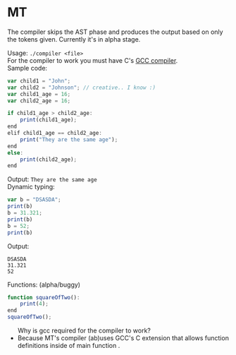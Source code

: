 # MT
The compiler skips the AST phase and produces the output based on only the tokens given.
Currently it's in alpha stage.

Usage: ```./compiler <file>``` <br>
For the compiler to work you must have C's <a href="https://gcc.gnu.org/install/">GCC compiler</a>.<br>
Sample code:
```javascript
var child1 = "John";
var child2 = "Johnson"; // creative.. I know :)
var child1_age = 16;
var child2_age = 16;

if child1_age > child2_age:
	print(child1_age);
end
elif child1_age == child2_age:
	print("They are the same age");
end
else:
	print(child2_age);
end
```
Output: ``` They are the same age ```<br>
Dynamic typing:
```javascript
var b = "DSASDA";
print(b)
b = 31.321;
print(b)
b = 52;
print(b)
```
Output:
```
DSASDA
31.321
52
```
Functions: (alpha/buggy)
```javascript
function squareOfTwo():
	print(4);
end
squareOfTwo();
```
<ul>
Why is gcc required for the compiler to work?
	<li>Because MT's compiler (ab)uses GCC's C extension that allows function definitions inside of main function .</li>
</ul>
